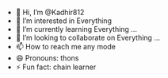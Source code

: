 - 👋 Hi, I’m @Kadhir812
- 👀 I’m interested in Everything
- 🌱 I’m currently learning Everything ...
- 💞️ I’m looking to collaborate on Everything ...
- 📫 How to reach me any mode
- 😄 Pronouns: thons
- ⚡ Fun fact: chain learner

<!---
Kadhir812/Kadhir812 is a ✨ special ✨ repository because its `README.md` (this file) appears on your GitHub profile.
You can click the Preview link to take a look at your changes.
--->
